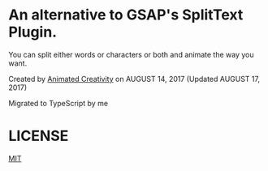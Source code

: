 # An alternative to GSAP's SplitText Plugin. 

You can split either words or characters or both and animate the way you want.

Created by [Animated Creativity](https://codepen.io/animatedcreativity/details/wqrPWj) on AUGUST 14, 2017 (Updated AUGUST 17, 2017)

Migrated to TypeScript by me

# LICENSE

[MIT](./LICENSE)